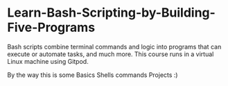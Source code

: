 # Learn-Bash-Scripting-by-Building-Five-Programs
Bash scripts combine terminal commands and logic into programs that can execute or automate tasks, and much more.
This course runs in a virtual Linux machine using Gitpod.

By the way this is some Basics Shells commands Projects :) 
